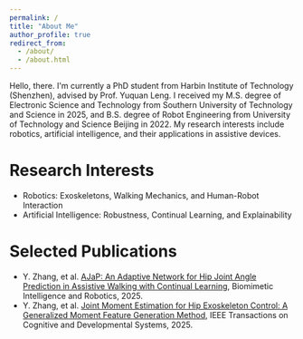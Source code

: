 ```yaml
---
permalink: /
title: "About Me"
author_profile: true
redirect_from: 
  - /about/
  - /about.html
---
```


Hello, there. I'm currently a PhD student from Harbin Institute of Technology (Shenzhen), advised by Prof. Yuquan Leng. I received my M.S. degree of Electronic Science and Technology from Southern University of Technology and Science in 2025, and B.S. degree of Robot Engineering from University of Technology and Science Beijing in 2022. My research interests include robotics, artificial intelligence, and their applications in assistive devices. 
 <!-- My PhD research focuses on assistive walking devices, particularly hip exoskeletons, and I am exploring methods for joint angle prediction and moment estimation using deep learning techniques. -->


Research Interests
======
- Robotics: Exoskeletons, Walking Mechanics, and Human-Robot Interaction
- Artificial Intelligence: Robustness, Continual Learning, and Explainability

Selected Publications
======
- Y. Zhang, et al. [AJaP: An Adaptive Network for Hip Joint Angle Prediction in Assistive Walking with Continual Learning](https://ieeexplore.ieee.org/document/11049997), Biomimetic Intelligence and Robotics, 2025.
- Y. Zhang, et al. [Joint Moment Estimation for Hip Exoskeleton Control: A Generalized Moment Feature Generation Method](https://www.sciencedirect.com/science/article/pii/S2667379725000373), IEEE Transactions on Cognitive and Developmental Systems, 2025.
